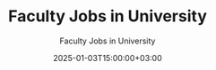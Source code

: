 ---
weight: 10
date: 2024-12-27T12:00:00+00:00
author: "Faculty Jobs in University"
title: "Faculty Jobs in University"
icon: work
description: "Faculty Jobs in University. Explore Faculty Jobs in Higher Education. Explore Assistant Professor Position in University."
date: 2025-01-03T15:00:00+03:00
---